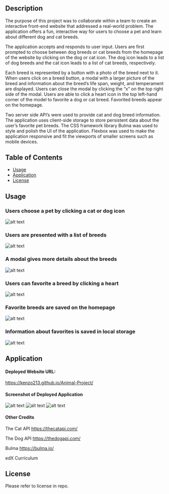 # <Furry-Friend-Finder>

## Description

The purpose of this project was to collaborate within a team to create an interactive front-end website that addressed a real-world problem. The application offers a fun, interactive way for users to choose a pet and learn about different dog and cat breeds.

The application accepts and responds to user input. Users are first prompted to choose between dog breeds or cat breeds from the homepage of the website by clicking on the dog or cat icon. The dog icon leads to a list of dog breeds and the cat icon leads to a list of cat breeds, respectively.

Each breed is represented by a button with a photo of the breed next to it. When users click on a breed button, a modal with a larger picture of the breed and information about the breed’s life span, weight, and temperament are displayed. Users can close the modal by clicking the “x” on the top right side of the modal. Users are able to click a heart icon in the top left-hand corner of the model to favorite a dog or cat breed. Favorited breeds appear on the homepage.

Two server side API’s were used to provide cat and dog breed information. The application uses client-side storage to store persistent data about the user’s favorite pet breeds. The CSS framework library Bulma was used to style and polish the UI of the application. Flexbox was used to make the application responsive and fit the viewports of smaller screens such as mobile devices.

## Table of Contents

- [Usage](#usage)
- [Application](#application)
- [License](#license)

## Usage

### Users choose a pet by clicking a cat or dog icon

![alt text](./assets/images/dog-cat-icons.png)

### Users are presented with a list of breeds

![alt text](./assets/images/breed-buttons.png)

### A modal gives more details about the breeds

![alt text](./assets/images/modal.png)

### Users can favorite a breed by clicking a heart

![alt text](./assets/images/heart-favorite.png)

### Favorite breeds are saved on the homepage

![alt text](./assets/images/favorite-breeds.png)

### Information about favorites is saved in local storage

![alt text](./assets/images/local-storage.png)

## Application

#### Deployed Website URL:

https://kenzo213.github.io/Animal-Project/

#### Screenshot of Deployed Application

![alt text](./assets/images/index.png)
![alt text](./assets/images/cats.png)
![alt text](./assets/images/dogs.png)


#### Other Credits

The Cat API
https://thecatapi.com/

The Dog API
https://thedogapi.com/

Bulma
https://bulma.io/

edX Curriculum

## License

Please refer to license in repo.
